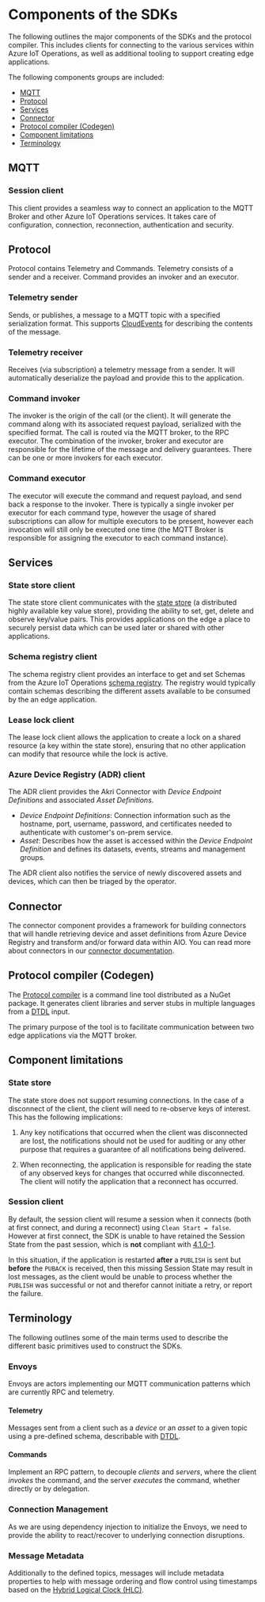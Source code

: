 # Components of the SDKs

The following outlines the major components of the SDKs and the protocol compiler. This includes clients for connecting to the various services within Azure IoT Operations, as well as additional tooling to support creating edge applications.

The following components groups are included:
* [MQTT](#mqtt)
* [Protocol](#protocol)
* [Services](#services)
* [Connector](#connector)
* [Protocol compiler (Codegen)](#protocol-compiler-codegen)
* [Component limitations](#component-limitations)
* [Terminology](#terminology)

## MQTT 

### Session client

This client provides a seamless way to connect an application to the MQTT Broker and other Azure IoT Operations services. It takes care of configuration, connection, reconnection, authentication and security.

## Protocol

Protocol contains Telemetry and Commands. Telemetry consists of a sender and a receiver. Command provides an invoker and an executor.

### Telemetry sender

Sends, or publishes, a message to a MQTT topic with a specified serialization format. This supports [CloudEvents](https://cloudevents.io) for describing the contents of the message.

### Telemetry receiver

Receives (via subscription) a telemetry message from a sender. It will automatically deserialize the payload and provide this to the application.

### Command invoker

The invoker is the origin of the call (or the client). It will generate the command along with its associated request payload, serialized with the specified format. The call is routed via the MQTT broker, to the RPC executor. The combination of the invoker, broker and executor are responsible for the lifetime of the message and delivery guarantees. There can be one or more invokers for each executor.

### Command executor

The executor will execute the command and request payload, and send back a response to the invoker. There is typically a single invoker per executor for each command type, however the usage of shared subscriptions can allow for multiple executors to be present, however each invocation will still only be executed one time (the MQTT Broker is responsible for assigning the executor to each command instance).

## Services

### State store client

The state store client communicates with the [state store](https://learn.microsoft.com/azure/iot-operations/create-edge-apps/concept-about-state-store-protocol) (a distributed highly available key value store), providing the ability to set, get, delete and observe key/value pairs. This provides applications on the edge a place to securely persist data which can be used later or shared with other applications.

### Schema registry client

The schema registry client provides an interface to get and set Schemas from the Azure IoT Operations [schema registry](https://learn.microsoft.com/azure/iot-operations/connect-to-cloud/concept-schema-registry). The registry would typically contain schemas describing the different assets available to be consumed by the an edge application.

### Lease lock client

The lease lock client allows the application to create a lock on a shared resource (a key within the state store), ensuring that no other application can modify that resource while the lock is active.

### Azure Device Registry (ADR) client

The ADR client provides the Akri Connector with _Device Endpoint Definitions_ and associated _Asset Definitions_.

- _Device Endpoint Definitions_: Connection information such as the hostname, port, username, password, and certificates needed to authenticate with customer's on-prem service.
- _Asset_: Describes how the asset is accessed within the _Device Endpoint Definition_ and defines its datasets, events, streams and management groups.

The ADR client also notifies the service of newly discovered assets and devices, which can then be triaged by the operator.

## Connector

The connector component provides a framework for building connectors that will handle retrieving device and asset definitions from Azure Device Registry and transform and/or forward data within AIO. You can read more about connectors in our [connector documentation](/doc/akri_connector.md).

## Protocol compiler (Codegen)

The [Protocol compiler](/codegen) is a command line tool distributed as a NuGet package. It generates client libraries and server stubs in multiple languages from a [DTDL](https://github.com/Azure/opendigitaltwins-dtdl) input.

The primary purpose of the tool is to facilitate communication between two edge applications via the MQTT broker.

## Component limitations

### State store

The state store does not support resuming connections. In the case of a disconnect of the client, the client will need to re-observe keys of interest. This has the following implications:

1. Any key notifications that occurred when the client was disconnected are lost, the notifications should not be used for auditing or any other purpose that requires a guarantee of all notifications being delivered.

1. When reconnecting, the application is responsible for reading the state of any observed keys for changes that occurred while disconnected. The client will notify the application that a reconnect has occurred.

### Session client

By default, the session client will resume a session when it connects (both at first connect, and during a reconnect) using `Clean Start = false`. However at first connect, the SDK is unable to have retained the Session State from the past session, which is **not** compliant with [4.1.0-1](https://docs.oasis-open.org/mqtt/mqtt/v5.0/os/mqtt-v5.0-os.html#_Toc3901231).
 
In this situation, if the application is restarted **after** a `PUBLISH` is sent but **before** the `PUBACK` is received, then this missing Session State may result in lost messages, as the client would be unable to process whether the `PUBLISH` was successful or not and therefor cannot initiate a retry, or report the failure.

## Terminology

The following outlines some of the main terms used to describe the different basic primitives used to construct the SDKs.

### Envoys

Envoys are actors implementing our MQTT communication patterns which are currently RPC and telemetry.

#### Telemetry

Messages sent from a client such as a _device_ or an _asset_ to a given topic using a pre-defined schema, describable with [DTDL](https://github.com/Azure/opendigitaltwins-dtdl).

<!--TODO: Revise telemetry.md Described in detail in [telemetry.md](reference/telemetry.md).-->

#### Commands

Implement an RPC pattern, to decouple _clients_ and _servers_, where the client _invokes_ the command, and the server _executes_ the command, whether directly or by delegation.

<!--TODO: Revise commands.md Described in detail in [commands.md](reference/commands.md).-->

### Connection Management

As we are using dependency injection to initialize the Envoys, we need to provide the ability to react/recover to underlying connection disruptions.

<!--TODO: Revise connection management Described in detail in [connection-management.md](reference/connection-management.md).-->

### Message Metadata

Additionally to the defined topics, messages will include metadata properties to help with message ordering and flow control using timestamps based on the [Hybrid Logical Clock (HLC)](https://en.wikipedia.org/wiki/Logical_clock).

<!-- TODO: Revise message metadata doc Described in detail in [message-metadata.md](reference/message-metadata.md).-->
